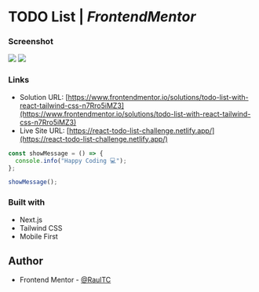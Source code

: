 # TODO List | _FrontendMentor_

### Screenshot

![](./src/assets/todo_screen.png)
![](./src/assets/todo_screen_dark.png)

### Links

- Solution URL: [https://www.frontendmentor.io/solutions/todo-list-with-react-tailwind-css-n7Rro5iMZ3](https://www.frontendmentor.io/solutions/todo-list-with-react-tailwind-css-n7Rro5iMZ3)
- Live Site URL: [https://react-todo-list-challenge.netlify.app/](https://react-todo-list-challenge.netlify.app/)

```js
const showMessage = () => {
  console.info("Happy Coding 💻");
};

showMessage();
```

### Built with

- Next.js
- Tailwind CSS
- Mobile First

## Author

- Frontend Mentor - [@RaulTC](https://www.frontendmentor.io/profile/Raul-TC)
